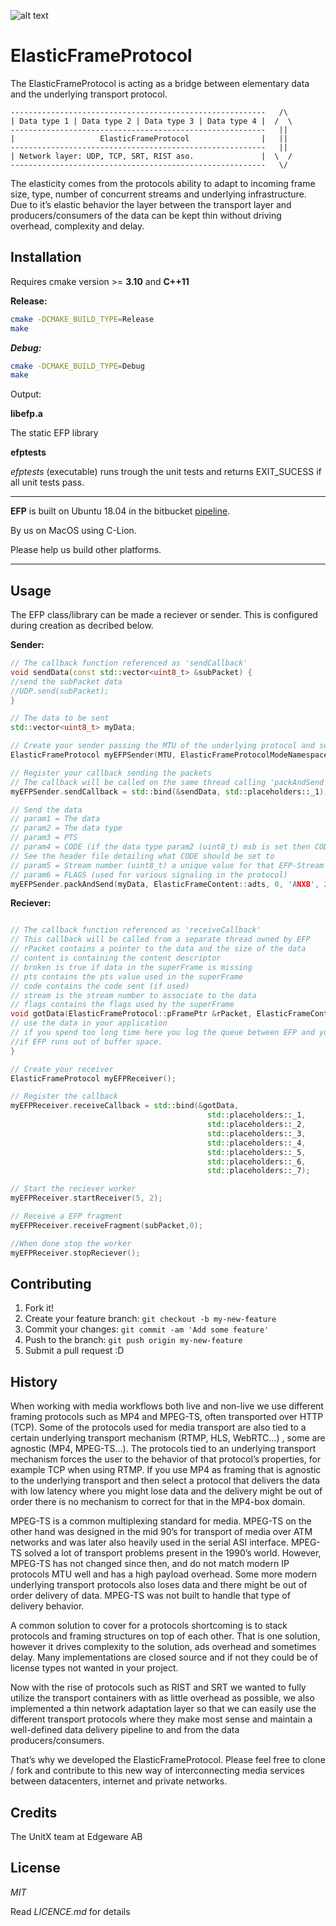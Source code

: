 ![alt text](https://bitbucket.org/unitxtra/efp/raw/690a192cf7ce9420cad999ad113b1b4246d9c2fd/elasticframe.png)

# ElasticFrameProtocol

The ElasticFrameProtocol is acting as a bridge between elementary data and the underlying transport protocol.

```
---------------------------------------------------------   /\
| Data type 1 | Data type 2 | Data type 3 | Data type 4 |  /  \
---------------------------------------------------------   ||
|                   ElasticFrameProtocol                |   ||
---------------------------------------------------------   ||
| Network layer: UDP, TCP, SRT, RIST aso.               |  \  /
---------------------------------------------------------   \/

```

The elasticity comes from the protocols ability to adapt to incoming frame size, type, number of concurrent streams and underlying infrastructure. Due to it’s elastic behavior the layer between the transport layer and producers/consumers of the data can be kept thin without driving overhead, complexity and delay. 


## Installation

Requires cmake version >= **3.10** and **C++11**

**Release:**

```sh
cmake -DCMAKE_BUILD_TYPE=Release
make
```

***Debug:***

```sh
cmake -DCMAKE_BUILD_TYPE=Debug
make
```

Output: 

**libefp.a**

The static EFP library 

**efptests**

*efptests* (executable) runs trough the unit tests and returns EXIT_SUCESS if all unit tests pass.

---

**EFP** is built on Ubuntu 18.04 in the bitbucket [pipeline](https://bitbucket.org/unitxtra/efp/addon/pipelines/home).

By us on MacOS using C-Lion.

Please help us build other platforms. 

---


## Usage

The EFP class/library can be made a reciever or sender. This is configured during creation as decribed below.

**Sender:**

```cpp
// The callback function referenced as 'sendCallback'
void sendData(const std::vector<uint8_t> &subPacket) {
//send the subPacket data 
//UDP.send(subPacket);
}

// The data to be sent
std::vector<uint8_t> myData;

// Create your sender passing the MTU of the underlying protocol and set EFP to mode sender
ElasticFrameProtocol myEFPSender(MTU, ElasticFrameProtocolModeNamespace::sender);

// Register your callback sending the packets
// The callback will be called on the same thread calling 'packAndSend'
myEFPSender.sendCallback = std::bind(&sendData, std::placeholders::_1);

// Send the data
// param1 = The data
// param2 = The data type
// param3 = PTS
// param4 = CODE (if the data type param2 (uint8_t) msb is set then CODE must be used
// See the header file detailing what CODE should be set to
// param5 = Stream number (uint8_t) a unique value for that EFP-Stream
// param6 = FLAGS (used for various signaling in the protocol) 
myEFPSender.packAndSend(myData, ElasticFrameContent::adts, 0, 'ANXB', 2, NO_FLAGS);

```

**Reciever:**

```cpp

// The callback function referenced as 'receiveCallback'
// This callback will be called from a separate thread owned by EFP
// rPacket contains a pointer to the data and the size of the data
// content is containing the content descriptor
// broken is true if data in the superFrame is missing
// pts contains the pts value used in the superFrame
// code contains the code sent (if used)
// stream is the stream number to associate to the data
// flags contains the flags used by the superFrame
void gotData(ElasticFrameProtocol::pFramePtr &rPacket, ElasticFrameContent content, bool broken, uint64_t pts, uint32_t code, uint8_t stream, uint8_t flags) {
// use the data in your application
// if you spend too long time here you log the queue between EFP and you. This can lead to data loss
//if EFP runs out of buffer space. 
}

// Create your receiver
ElasticFrameProtocol myEFPReceiver();

// Register the callback
myEFPReceiver.receiveCallback = std::bind(&gotData,
											std::placeholders::_1,
											std::placeholders::_2,
                                    		std::placeholders::_3,
                                    		std::placeholders::_4,
                                    		std::placeholders::_5,
                                    		std::placeholders::_6,
                                    		std::placeholders::_7);

// Start the reciever worker
myEFPReceiver.startReceiver(5, 2);

// Receive a EFP fragment
myEFPReceiver.receiveFragment(subPacket,0);

//When done stop the worker
myEFPReceiver.stopReciever();

```



## Contributing

1. Fork it!
2. Create your feature branch: `git checkout -b my-new-feature`
3. Commit your changes: `git commit -am 'Add some feature'`
4. Push to the branch: `git push origin my-new-feature`
5. Submit a pull request :D

## History

When working with media workflows both live and non-live we use different framing protocols such as MP4 and MPEG-TS, often transported over HTTP (TCP). Some of the protocols used for media transport are also tied to a certain underlying transport mechanism (RTMP, HLS, WebRTC…) , some are agnostic (MP4, MPEG-TS…). The protocols tied to an underlying transport mechanism forces the user to the behavior of that protocol’s properties, for example TCP when using RTMP. 
If you use MP4 as framing that is agnostic to the underlying transport and then select a protocol that delivers the data with low latency where you might lose data and the delivery might be out of order there is no mechanism to correct for that in the MP4-box domain. 

MPEG-TS is a common multiplexing standard for media. MPEG-TS on the other hand was designed in the mid 90’s for transport of media over ATM networks and was later also heavily used in the serial ASI interface. MPEG-TS solved a lot of transport problems present in the 1990’s world. 
However, MPEG-TS has not changed since then, and do not match modern IP protocols MTU well and has a high payload overhead. Some more modern underlying transport protocols also loses data and there might be out of order delivery of data. MPEG-TS was not built to handle that type of delivery behavior.

A common solution to cover for a protocols shortcoming is to stack protocols and framing structures on top of each other. That is one solution, however it drives complexity to the solution, ads overhead and sometimes delay. Many implementations are closed source and if not they could be of license types not wanted in your project.

Now with the rise of protocols such as RIST and SRT we wanted to fully utilize the transport containers with as little overhead as possible, we also implemented a thin network adaptation layer so that we can easily use the different transport protocols where they make most sense and maintain a well-defined data delivery pipeline to and from the data producers/consumers.

That’s why we developed the ElasticFrameProtocol. Please feel free to clone / fork and contribute to this new way of interconnecting media services between datacenters, internet and private networks.


## Credits

The UnitX team at Edgeware AB

## License

*MIT*

Read *LICENCE.md* for details
